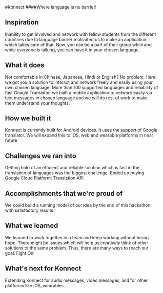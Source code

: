 #Konnect
####Where language is no barrier!

## Inspiration
Inability to get involved and network with fellow students from the different countries due to language barrier motivated us to make an application which takes care of that. Now, you can be a part of their group while and while everyone is talking, you can have it in your chosen language.

## What it does
Not comfortable in Chinese, Japanese, Hindi or English? No problem. Here we got you a solution to interact and network freely and easily using your own chosen language. More than 100 supported languages and reliability of fast Google Translator, we built a mobile application to network easily via text messages in chosen language and we will do rest of work to make them understand your thoughts.

## How we built it
Konnect is currently built for Android devices. It uses the support of Google translator. We will expand this to iOS, web and wearable platforms in near future

## Challenges we ran into
Getting hold of an efficient and reliable solution which is fast in the translation of languages was the biggest challenge. Ended up buying Google Cloud Platform: Translation API.

## Accomplishments that we're proud of
We could build a running model of our idea by the end of this hackathon with satisfactory results.

## What we learned
We learned to work together in a team and keep working without losing hope. There might be issues which will help us creatively think of other solutions to the same problem. Thus, there are many ways to reach our goal. Fight On!

## What's next for Konnect
Extending Konnect for audio messages, video messages, and for other platforms like iOS, wearables.
